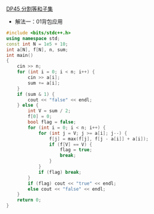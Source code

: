 [DP45 分割等和子集](https://www.nowcoder.com/practice/65ade309fa4d4067a9add749721bfdc0?tpId=230&tqId=2383964&ru=/exam/oj&qru=/ta/dynamic-programming/question-ranking&sourceUrl=%2Fexam%2Foj%3Fpage%3D1%26tab%3D%25E7%25AE%2597%25E6%25B3%2595%25E7%25AF%2587%26topicId%3D230)
- 解法一：01背包应用
```C++
#include <bits/stdc++.h>
using namespace std;
const int N = 1e5 + 10;
int a[N], f[N], n, sum;
int main()
{
    cin >> n;
    for (int i = 0; i < n; i++) {
        cin >> a[i];
        sum += a[i];
    }
    if (sum & 1) {
        cout << "false" << endl;
    } else {
        int V = sum / 2;
        f[0] = 0;
        bool flag = false;
        for (int i = 0; i < n; i++) {
            for (int j = V; j >= a[i]; j--) {
                f[j] = max(f[j], f[j - a[i]] + a[i]);
                if (f[V] == V) {
                    flag = true;
                    break;
                }
            }
            if (flag) break;
        }
        if (flag) cout << "true" << endl;
        else cout << "false" << endl;
    }
    return 0;
}
```